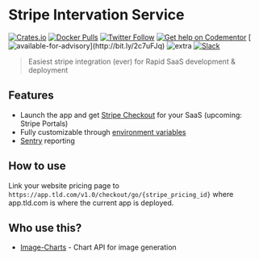 # Stripe Intervation Service


[![Crates.io](https://img.shields.io/crates/d/stripe-integration?style=flat-square)](https://crates.io/crates/stripe-integration) [![Docker Pulls](https://img.shields.io/docker/pulls/fgribreau/stripe-integration)](https://hub.docker.com/r/fgribreau/stripe-integration) [![Twitter Follow](https://img.shields.io/twitter/follow/fgribreau.svg?style=flat)](https://twitter.com/FGRibreau) [![Get help on Codementor](https://cdn.codementor.io/badges/get_help_github.svg)](https://www.codementor.io/francois-guillaume-ribreau?utm_source=github&utm_medium=button&utm_term=francois-guillaume-ribreau&utm_campaign=github)  [![available-for-advisory](https://img.shields.io/badge/available%20for%20advising-yes-ff69b4.svg?)](http://bit.ly/2c7uFJq) ![extra](https://img.shields.io/badge/actively%20maintained-yes-ff69b4.svg?) [![Slack](https://img.shields.io/badge/Slack-Join%20our%20tech%20community-17202A?logo=slack)](https://join.slack.com/t/fgribreau/shared_invite/zt-edpjwt2t-Zh39mDUMNQ0QOr9qOj~jrg)

> Easiest stripe integration (ever) for Rapid SaaS development & deployment

## Features

- Launch the app and get [Stripe Checkout](https://stripe.com/docs/payments/checkout) for your SaaS (upcoming: Stripe Portals)
- Fully customizable through [environment variables](./.envrc.default)
- [Sentry](https://sentry.io/) reporting

## How to use

Link your website pricing page to `https://app.tld.com/v1.0/checkout/go/{stripe_pricing_id}` where app.tld.com is where the current app is deployed.

 
## Who use this?

- [Image-Charts](https://www.image-charts.com) - Chart API for image generation
